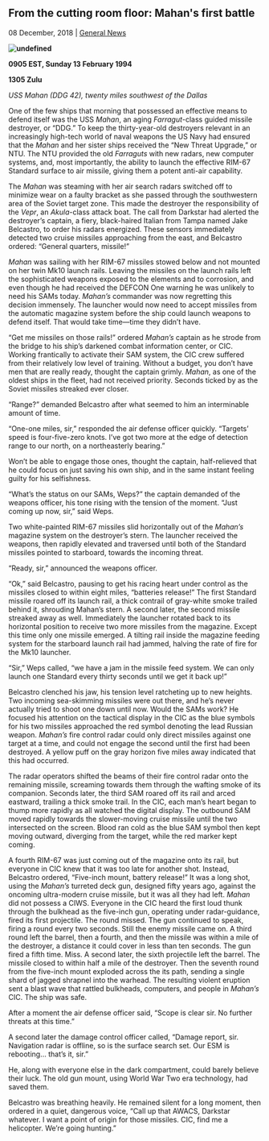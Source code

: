 ## From the cutting room floor: Mahan's first battle

08 December, 2018 | [General News]()

**![undefined](https://www.navysite.de/dd/ddg-images/ddg42_1.jpg)**

**0905 EST, Sunday 13 February 1994**

**1305 Zulu**

_USS Mahan (DDG 42), twenty miles southwest of the Dallas_

One of the few ships that morning that possessed an effective means to defend itself was the USS _Mahan_, an aging _Farragut_-class guided missile destroyer, or “DDG.” To keep the thirty-year-old destroyers relevant in an increasingly high-tech world of naval weapons the US Navy had ensured that the _Mahan_ and her sister ships received the “New Threat Upgrade,” or NTU. The NTU provided the old _Farraguts_ with new radars, new computer systems, and, most importantly, the ability to launch the effective RIM-67 Standard surface to air missile, giving them a potent anti-air capability.

The _Mahan_ was steaming with her air search radars switched off to minimize wear on a faulty bracket as she passed through the southwestern area of the Soviet target zone. This made the destroyer the responsibility of the _Vepr_, an _Akula_-class attack boat. The call from Darkstar had alerted the destroyer’s captain, a fiery, black-haired Italian from Tampa named Jake Belcastro, to order his radars energized. These sensors immediately detected two cruise missiles approaching from the east, and Belcastro ordered: “General quarters, missile!”

_Mahan_ was sailing with her RIM-67 missiles stowed below and not mounted on her twin Mk10 launch rails. Leaving the missiles on the launch rails left the sophisticated weapons exposed to the elements and to corrosion, and even though he had received the DEFCON One warning he was unlikely to need his SAMs today. _Mahan’s_ commander was now regretting this decision immensely. The launcher would now need to accept missiles from the automatic magazine system before the ship could launch weapons to defend itself. That would take time—time they didn’t have.

“Get me missiles on those rails!” ordered _Mahan’s_ captain as he strode from the bridge to his ship’s darkened combat information center, or CIC. Working frantically to activate their SAM system, the CIC crew suffered from their relatively low level of training. Without a budget, you don’t have men that are really ready, thought the captain grimly. _Mahan_, as one of the oldest ships in the fleet, had not received priority. Seconds ticked by as the Soviet missiles streaked ever closer.

“Range?” demanded Belcastro after what seemed to him an interminable amount of time.

“One-one miles, sir,” responded the air defense officer quickly. “Targets’ speed is four-five-zero knots. I’ve got two more at the edge of detection range to our north, on a northeasterly bearing.”

Won’t be able to engage those ones, thought the captain, half-relieved that he could focus on just saving his own ship, and in the same instant feeling guilty for his selfishness.

“What’s the status on our SAMs, Weps?” the captain demanded of the weapons officer, his tone rising with the tension of the moment.
“Just coming up now, sir,” said Weps.

Two white-painted RIM-67 missiles slid horizontally out of the _Mahan’s_ magazine system on the destroyer’s stern. The launcher received the weapons, then rapidly elevated and traversed until both of the Standard missiles pointed to starboard, towards the incoming threat.

“Ready, sir,” announced the weapons officer.

“Ok,” said Belcastro, pausing to get his racing heart under control as the missiles closed to within eight miles, “batteries release!”
The first Standard missile roared off its launch rail, a thick contrail of gray-white smoke trailed behind it, shrouding Mahan’s stern. A second later, the second missile streaked away as well. Immediately the launcher rotated back to its horizontal position to receive two more missiles from the magazine. Except this time only one missile emerged. A tilting rail inside the magazine feeding system for the starboard launch rail had jammed, halving the rate of fire for the Mk10 launcher.

“Sir,” Weps called, “we have a jam in the missile feed system. We can only launch one Standard every thirty seconds until we get it back up!”

Belcastro clenched his jaw, his tension level ratcheting up to new heights. Two incoming sea-skimming missiles were out there, and he’s never actually tried to shoot one down until now. Would the SAMs work? He focused his attention on the tactical display in the CIC as the blue symbols for his two missiles approached the red symbol denoting the lead Russian weapon. _Mahan’s_ fire control radar could only direct missiles against one target at a time, and could not engage the second until the first had been destroyed. A yellow puff on the gray horizon five miles away indicated that this had occurred.

The radar operators shifted the beams of their fire control radar onto the remaining missile, screaming towards them through the wafting smoke of its companion. Seconds later, the third SAM roared off its rail and arced eastward, trailing a thick smoke trail. In the CIC, each man’s heart began to thump more rapidly as all watched the digital display. The outbound SAM moved rapidly towards the slower-moving cruise missile until the two intersected on the screen. Blood ran cold as the blue SAM symbol then kept moving outward, diverging from the target, while the red marker kept coming.

A fourth RIM-67 was just coming out of the magazine onto its rail, but everyone in CIC knew that it was too late for another shot. Instead, Belcastro ordered, “Five-inch mount, battery release!” It was a long shot, using the _Mahan’s_ turreted deck gun, designed fifty years ago, against the oncoming ultra-modern cruise missile, but it was all they had left. _Mahan_ did not possess a CIWS. Everyone in the CIC heard the first loud thunk through the bulkhead as the five-inch gun, operating under radar-guidance, fired its first projectile. The round missed.
The gun continued to speak, firing a round every two seconds. Still the enemy missile came on. A third round left the barrel, then a fourth, and then the missile was within a mile of the destroyer, a distance it could cover in less than ten seconds. The gun fired a fifth time. Miss. A second later, the sixth projectile left the barrel. The missile closed to within half a mile of the destroyer. Then the seventh round from the five-inch mount exploded across the its path, sending a single shard of jagged shrapnel into the warhead. The resulting violent eruption sent a blast wave that rattled bulkheads, computers, and people in _Mahan’s_ CIC. The ship was safe.

After a moment the air defense officer said, “Scope is clear sir. No further threats at this time.”

A second later the damage control officer called, “Damage report, sir. Navigation radar is offline, so is the surface search set. Our ESM is rebooting… that’s it, sir.”

He, along with everyone else in the dark compartment, could barely believe their luck. The old gun mount, using World War Two era technology, had saved them.

Belcastro was breathing heavily. He remained silent for a long moment, then ordered in a quiet, dangerous voice, “Call up that AWACS, Darkstar whatever. I want a point of origin for those missiles. CIC, find me a helicopter. We’re going hunting.”
